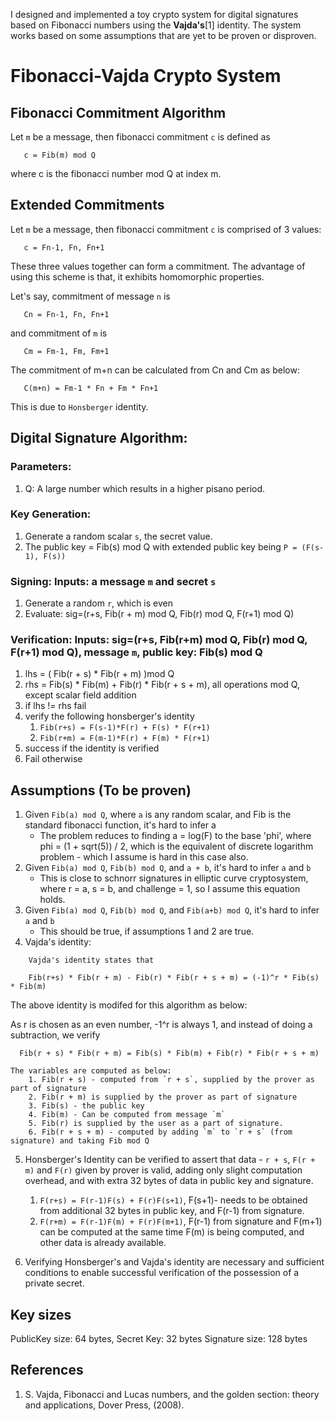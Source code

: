 I designed and implemented a toy crypto system for digital signatures based on Fibonacci numbers using the **Vajda's**[1]  identity. The system works based on some assumptions that are yet to be proven or disproven.

# Fibonacci-Vajda Crypto System

## Fibonacci Commitment Algorithm

Let `m` be a message, then fibonacci commitment `c` is defined as

```
   c = Fib(m) mod Q
```

where c is the fibonacci number mod Q at index m.

## Extended Commitments

Let `m` be a message, then fibonacci commitment `c` is comprised of 3 values:

```
   c = Fn-1, Fn, Fn+1
```

These three values together can form a commitment. The advantage of using this scheme is that, it exhibits homomorphic properties.

Let's say, commitment of message `n` is

```
   Cn = Fn-1, Fn, Fn+1
```

and commitment of `m` is

```
   Cm = Fm-1, Fm, Fm+1
```

The commitment of m+n can be calculated from Cn and Cm as below:

```
   C(m+n) = Fm-1 * Fn + Fm * Fn+1
```

This is due to `Honsberger` identity.

## Digital Signature Algorithm:
 
### Parameters:

1. Q: A large number which results in a higher pisano period.
 
### Key Generation: 

1. Generate a random scalar `s`, the secret value.
2. The public key = Fib(s) mod Q with extended public key being
      `P = (F(s-1), F(s))`
 
### Signing: Inputs: a message `m` and secret `s`

1. Generate a random `r`, which is even
2. Evaluate: sig=(r+s, Fib(r + m) mod Q, Fib(r) mod Q, F(r+1) mod Q)
 
### Verification: Inputs: sig=(r+s, Fib(r+m) mod Q, Fib(r) mod Q,  F(r+1) mod Q), message `m`, public key: Fib(s) mod Q

1. lhs = ( Fib(r + s) * Fib(r + m) )mod Q
2. rhs = Fib(s)  * Fib(m) + Fib(r) * Fib(r + s + m), all operations mod Q, except scalar field addition
3. if lhs != rhs fail
4. verify the following honsberger's identity
     1. `Fib(r+s) = F(s-1)*F(r) + F(s) * F(r+1)`
     2. `Fib(r+m) = F(m-1)*F(r) + F(m) * F(r+1)`
5. success if the identity is verified
6. Fail otherwise

## Assumptions (To be proven)
 
1. Given `Fib(a) mod Q`, where `a` is any random scalar, and Fib is the standard fibonacci function, it's hard to infer a
      - The problem reduces to finding a = log(F) to the base 'phi', where phi = (1 + sqrt(5)) / 2, which is the equivalent of discrete logarithm problem - which I assume is hard in this case also.
2. Given `Fib(a) mod Q`, `Fib(b) mod Q`, and `a + b`, it's hard to infer `a` and `b`
      - This is close to schnorr signatures in elliptic curve cryptosystem, where r = a, s = b, and challenge = 1, so I assume this equation holds.
3. Given `Fib(a) mod Q`, `Fib(b) mod Q`, and `Fib(a+b) mod Q`, it's hard to infer `a` and `b`
      - This should be true, if assumptions 1 and 2 are true.
4. Vajda's identity:
```
    Vajda's identity states that

    Fib(r+s) * Fib(r + m) - Fib(r) * Fib(r + s + m) = (-1)^r * Fib(s) * Fib(m)
```

The above identity is modifed for this algorithm as below:

As r is chosen as an even number, -1^r is always 1, and instead of doing a subtraction, we verify

```
  Fib(r + s) * Fib(r + m) = Fib(s) * Fib(m) + Fib(r) * Fib(r + s + m)
```

    The variables are computed as below: 
        1. Fib(r + s) - computed from `r + s`, supplied by the prover as part of signature
        2. Fib(r + m) is supplied by the prover as part of signature
        3. Fib(s) - the public key
        4. Fib(m) - Can be computed from message `m`
        5. Fib(r) is supplied by the user as a part of signature.
        6. Fib(r + s + m) - computed by adding `m` to `r + s` (from signature) and taking Fib mod Q

5. Honsberger's Identity can be verified to assert that data - `r + s`, `F(r + m)` and `F(r)` given by prover is valid, adding only slight computation overhead, and with extra 32 bytes of data in public key and signature.
    1. `F(r+s) = F(r-1)F(s) + F(r)F(s+1)`, F(s+1)- needs to be obtained from additional 32 bytes in public key, and F(r-1) from signature.
    2. `F(r+m) = F(r-1)F(m) + F(r)F(m+1)`, F(r-1) from signature and F(m+1) can be computed at the same time F(m) is being computed, and other data is already available.

6. Verifying Honsberger's and Vajda's identity are necessary and sufficient conditions to enable successful verification of the possession of a private secret.

## Key sizes

PublicKey size: 64 bytes, Secret Key: 32 bytes
Signature size: 128 bytes

## References

1. S. Vajda, Fibonacci and Lucas numbers, and the golden section: theory and applications, Dover Press, (2008).

